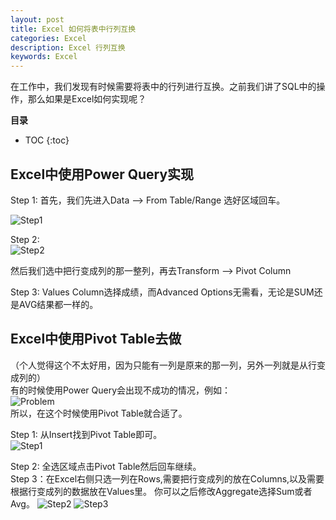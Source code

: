 ```yaml
---
layout: post
title: Excel 如何将表中行列互换
categories: Excel
description: Excel 行列互换
keywords: Excel
---
```


在工作中，我们发现有时候需要将表中的行列进行互换。之前我们讲了SQL中的操作，那么如果是Excel如何实现呢？


**目录**

* TOC
{:toc}

## Excel中使用Power Query实现

Step 1: 首先，我们先进入Data --> From Table/Range 选好区域回车。 

![Step1](/blog/images/posts/2020/20200924_Excel_Transpose_Step1.png)  

Step 2:  
![Step2](/blog/images/posts/2020/20200924_Excel_Transpose_Step2.png)  

然后我们选中把行变成列的那一整列，再去Transform --> Pivot Column

Step 3:
Values Column选择成绩，而Advanced Options无需看，无论是SUM还是AVG结果都一样的。

## Excel中使用Pivot Table去做
（个人觉得这个不太好用，因为只能有一列是原来的那一列，另外一列就是从行变成列的）  
有的时候使用Power Query会出现不成功的情况，例如：  
![Problem](/blog/images/posts/2020/20200924_Excel_Transpose_PowerQueryProblem.png)   
所以，在这个时候使用Pivot Table就合适了。  
  
Step 1: 从Insert找到Pivot Table即可。  
![Step1](/blog/images/posts/2020/20200924_Excel_Transpose_PivotTable1.png)   
  
 
Step 2: 全选区域点击Pivot Table然后回车继续。  
Step 3：在Excel右侧只选一列在Rows,需要把行变成列的放在Columns,以及需要根据行变成列的数据放在Values里。
你可以之后修改Aggregate选择Sum或者Avg。
![Step2](/blog/images/posts/2020/20200924_Excel_Transpose_PivotTable2.png) 
![Step3](/blog/images/posts/2020/20200924_Excel_Transpose_PivotTable3.png) 
